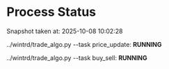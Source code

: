 # Process Status

Snapshot taken at: 2025-10-08 10:02:28

../wintrd/trade_algo.py --task price_update: **RUNNING**

../wintrd/trade_algo.py --task buy_sell: **RUNNING**

